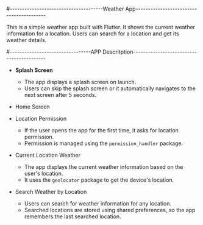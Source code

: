 #--------------------------------------Weather App-----------------------------------------

This is a simple weather app built with Flutter. It shows the current weather information for a location. Users can search for a location and get its weather details.


#---------------------------------APP Descritption------------------------------------------

- **Splash Screen**
  - The app displays a splash screen on launch.
  - Users can skip the splash screen or it automatically navigates to the next screen after 5 seconds.
  
- Home Screen
  
- Location Permission
  - If the user opens the app for the first time, it asks for location permission.
  - Permission is managed using the `permission_handler` package.

- Current Location Weather
  - The app displays the current weather information based on the user's location.
  - It uses the `geolocator` package to get the device's location.

- Search Weather by Location
  - Users can search for weather information for any location.
  - Searched locations are stored using shared preferences, so the app remembers the last searched location.
 
 
